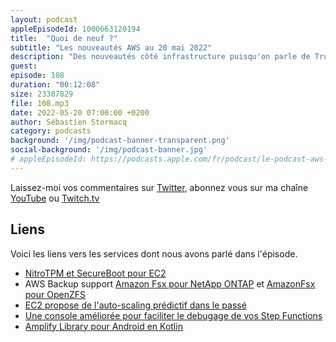 ```yaml
---
layout: podcast
appleEpisodeId: 1000663120194
title:  "Quoi de neuf ?"
subtitle: "Les nouveautés AWS au 20 mai 2022"
description: "Des nouveautés côté infrastructure puisqu'on parle de Trusted Platform Module (TPM), de EC2 auto-scaling et de Backup, mais aussi dans le monde du serverless avec Step Functions et dans le monde du mobile avec Amplify."
guest: 
episode: 108
duration: "00:12:08"
size: 23307829 
file: 108.mp3
date: 2022-05-20 07:00:00 +0200   
author: Sébastien Stormacq
category: podcasts
background: '/img/podcast-banner-transparent.png'
social-background: '/img/podcast-banner.jpg'
# appleEpisodeId: https://podcasts.apple.com/fr/podcast/le-podcast-aws-en-français/id1452118442
---
```


Laissez-moi vos commentaires sur [Twitter](https://twitter.com/sebsto), abonnez vous sur ma chaîne [YouTube](https://www.youtube.com/sebsto) ou [Twitch.tv](https://www.twitch.tv/sebAWS)

## Liens

Voici les liens vers les services dont nous avons parlé dans l'épisode.

- [NitroTPM et SecureBoot pour EC2](https://aws.amazon.com/blogs/aws/amazon-ec2-now-supports-nitrotpm-and-uefi-secure-boot/)
- AWS Backup support [Amazon Fsx pour NetApp ONTAP](https://aws.amazon.com/about-aws/whats-new/2022/05/aws-backup-amazon-fsx-netapp-ontap-set-services-centralized-data-protection/) et [AmazonFsx pour OpenZFS](https://aws.amazon.com/about-aws/whats-new/2022/05/aws-backup-amazon-fsx-openzfs/)
- [EC2 propose de l'auto-scaling prédictif dans le passé](https://aws.amazon.com/about-aws/whats-new/2022/05/amazon-ec2-auto-scaling-backfill-predictive-scaling-forecasts-accuracy-validate/)
- [Une console améliorée pour faciliter le debugage de vos Step Functions](https://aws.amazon.com/blogs/compute/debugging-aws-step-functions-executions-with-the-new-console-experience/)
- [Amplify Library pour Android en Kotlin](https://aws.amazon.com/about-aws/whats-new/2022/05/amplify-android-library-developer-preview-kotlin/)
